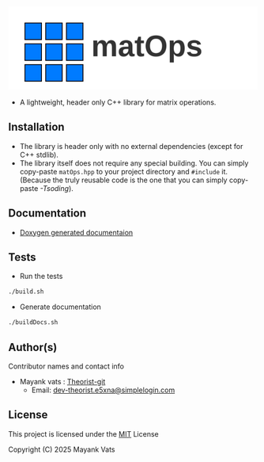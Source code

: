 
![matOps](./assets/svgviewer-output.svg)

* A lightweight, header only C++ library for matrix operations.

## Installation

* The library is header only with no external dependencies (except for C++ stdlib).
* The library itself does not require any special building. You can simply copy-paste ```matOps.hpp``` to your project directory and ```#include``` it.
(Because the truly reusable code is the one that you can simply copy-paste *-Tsoding*).

## Documentation

* [Doxygen generated documentaion](./assets/documentation.pdf)

## Tests

* Run the tests

```bash
./build.sh
```

* Generate documentation

```bash
./buildDocs.sh
```

## Author(s)

Contributor names and contact info

* Mayank vats : [Theorist-git](https://github.com/Theorist-Git)
  * Email: <dev-theorist.e5xna@simplelogin.com>

## License

This project is licensed under the [MIT](https://choosealicense.com/licenses/mit/#) License

Copyright (C) 2025 Mayank Vats
